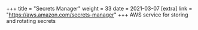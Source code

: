 +++
title = "Secrets Manager"
weight = 33
date = 2021-03-07
[extra]
link = "https://aws.amazon.com/secrets-manager"
+++
AWS service for storing and rotating secrets

